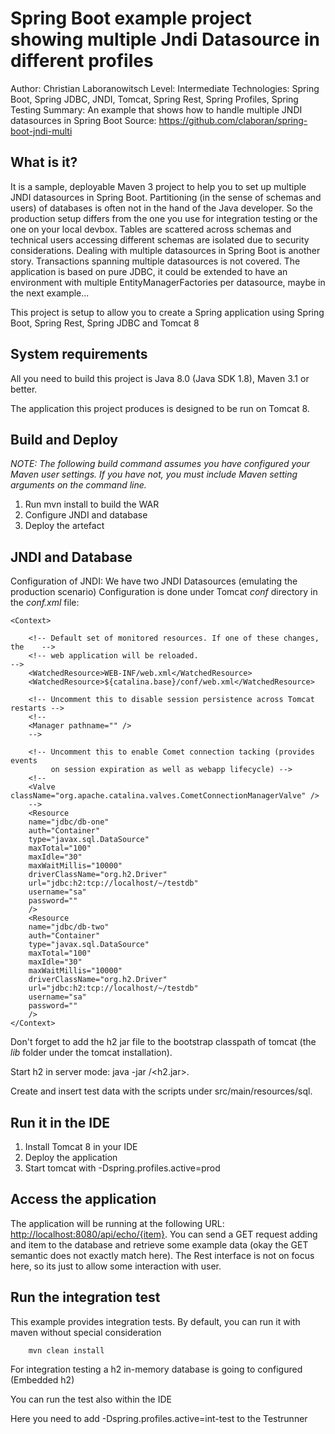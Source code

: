 Spring Boot example project showing multiple Jndi Datasource in different profiles 
====================================================================================


Author: Christian Laboranowitsch
Level: Intermediate
Technologies: Spring Boot, Spring JDBC, JNDI, Tomcat, Spring Rest, Spring Profiles, Spring Testing
Summary: An example that shows how to handle multiple JNDI datasources in Spring Boot
Source: <https://github.com/claboran/spring-boot-jndi-multi>

What is it?
-----------

It is a sample, deployable Maven 3 project to help you to set up multiple JNDI datasources in Spring Boot. Partitioning (in the sense of schemas and users) of databases 
is often not in the hand of the Java developer. So the production setup differs from the one you use for integration testing or the one on your local devbox.
Tables are scattered across schemas and technical users accessing different schemas are isolated due to security considerations.
Dealing with multiple datasources in Spring Boot is another story. Transactions spanning multiple datasources is not covered. The application is based on pure JDBC,
it could be extended to have an environment with multiple EntityManagerFactories per datasource, maybe in the next example...

This project is setup to allow you to create a Spring application using Spring Boot, Spring Rest, Spring JDBC and Tomcat 8

System requirements
-------------------

All you need to build this project is Java 8.0 (Java SDK 1.8), Maven 3.1 or better.

The application this project produces is designed to be run on Tomcat 8.

 
Build and Deploy
-------------------------

_NOTE: The following build command assumes you have configured your Maven user settings. If you have not, you must include Maven setting arguments on the command line._

1. Run mvn install to build the WAR
2. Configure JNDI and database
3. Deploy the artefact
 
JNDI and Database
-------------------------

Configuration of JNDI: We have two JNDI Datasources (emulating the production scenario)
Configuration is done under Tomcat _conf_ directory in the _conf.xml_ file:

    <Context>
    
        <!-- Default set of monitored resources. If one of these changes, the    -->
        <!-- web application will be reloaded.                                   -->
        <WatchedResource>WEB-INF/web.xml</WatchedResource>
        <WatchedResource>${catalina.base}/conf/web.xml</WatchedResource>
    
        <!-- Uncomment this to disable session persistence across Tomcat restarts -->
        <!--
        <Manager pathname="" />
        -->
    
        <!-- Uncomment this to enable Comet connection tacking (provides events
             on session expiration as well as webapp lifecycle) -->
        <!--
        <Valve className="org.apache.catalina.valves.CometConnectionManagerValve" />
        -->
    	<Resource
        name="jdbc/db-one"
        auth="Container"
        type="javax.sql.DataSource"
        maxTotal="100"
        maxIdle="30"
        maxWaitMillis="10000"
        driverClassName="org.h2.Driver"
        url="jdbc:h2:tcp://localhost/~/testdb"
        username="sa"
        password=""
        />
    	<Resource
        name="jdbc/db-two"
        auth="Container"
        type="javax.sql.DataSource"
        maxTotal="100"
        maxIdle="30"
        maxWaitMillis="10000"
        driverClassName="org.h2.Driver"
        url="jdbc:h2:tcp://localhost/~/testdb"
        username="sa"
        password=""
        />	
    </Context>

Don't forget to add the h2 jar file to the bootstrap classpath of tomcat (the _lib_ folder under the tomcat installation).

Start h2 in server mode: java -jar <your path to h2-jar>/<h2.jar>.

Create and insert test data with the scripts under src/main/resources/sql.


Run it in the IDE
--------------------

1. Install Tomcat 8 in your IDE
2. Deploy the application
3. Start tomcat with -Dspring.profiles.active=prod

Access the application
-------------------------

The application will be running at the following URL: <http://localhost:8080/api/echo/{item}>.
You can send a GET request adding and item to the database and retrieve some example data (okay the GET semantic does not exactly match here).
The Rest interface is not on focus here, so its just to allow some interaction with user. 

Run the integration test
--------------------

This example provides integration tests. By default, you can run it with maven without special consideration

        mvn clean install

For integration testing a h2 in-memory database is going to configured (Embedded h2) 

You can run the test also within the IDE

Here you need to add -Dspring.profiles.active=int-test to the Testrunner